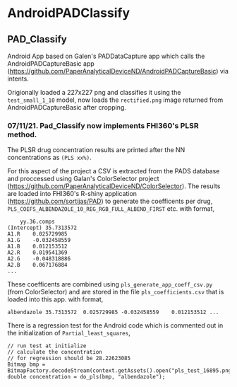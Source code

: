 # AndroidPADClassify
## PAD_Classify
Android App based on Galen's PADDataCapture app which calls the AndroidPADCaptureBasic app (https://github.com/PaperAnalyticalDeviceND/AndroidPADCaptureBasic) via intents.

Origionally loaded a 227x227 png and classifies it using the ```test_small_1_10``` model, now loads the ```rectified.png``` image returned from AndroidPADCaptureBasic after cropping.

### 07/11/21. Pad_Classify now implements FHI360's PLSR method. 

The PLSR drug concentration results are printed after the NN concentrations as ```(PLS xx%)```.

For this aspect of the project a CSV is extracted from the PADS database and proccessed using Galan's ColorSelector project (https://github.com/PaperAnalyticalDeviceND/ColorSelector). The results are loaded into FHI360's R-shiny application (https://github.com/sortijas/PAD) to generate the coefficents per drug, ```PLS_COEFS_ALBENDAZOLE_10_REG_RGB_FULL_ALBEND_FIRST``` etc. with format,
```
	yy.36.comps
(Intercept)	35.7313572
A1.R	0.025729985
A1.G	-0.032458559
A1.B	0.012153512
A2.R	0.019541369
A2.G	-0.048318886
A2.B	0.067176884
...
```

These coefficents are combined using ```pls_generate_app_coeff_csv.py``` (from ColorSelector) and are stored in the file ```pls_coefficients.csv``` that is loaded into this app. with format,

```
albendazole	35.7313572	0.025729985	-0.032458559	0.012153512	...
```

There is a regression test for the Android code which is commented out in the initialization of ```Partial_least_squares```,

```
// run test at initialize
// calculate the concentration
// for regression should be 28.22623085
Bitmap bmp = BitmapFactory.decodeStream(context.getAssets().open("pls_test_16895.png"));
double concentration = do_pls(bmp, "albendazole");
```







